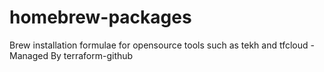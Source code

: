 # homebrew-packages
Brew installation formulae for opensource tools such as tekh and tfcloud - Managed By terraform-github
